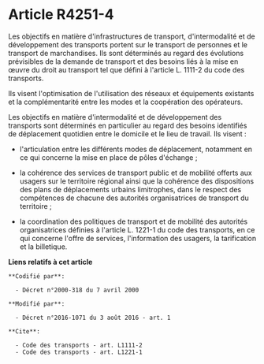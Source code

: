 # Article R4251-4

Les objectifs en matière d'infrastructures de transport, d'intermodalité et de développement des transports portent sur le
transport de personnes et le transport de marchandises. Ils sont déterminés au regard des évolutions prévisibles de la
demande de transport et des besoins liés à la mise en œuvre du droit au transport tel que défini à l'article L. 1111-2 du
code des transports.

Ils visent l'optimisation de l'utilisation des réseaux et équipements existants et la complémentarité entre les modes et la
coopération des opérateurs.

Les objectifs en matière d'intermodalité et de développement des transports sont déterminés en particulier au regard des
besoins identifiés de déplacement quotidien entre le domicile et le lieu de travail. Ils visent :

- l'articulation entre les différents modes de déplacement, notamment en ce qui concerne la mise en place de pôles
d'échange ;

- la cohérence des services de transport public et de mobilité offerts aux usagers sur le territoire régional ainsi que la
cohérence des dispositions des plans de déplacements urbains limitrophes, dans le respect des compétences de chacune des
autorités organisatrices de transport du territoire ;

- la coordination des politiques de transport et de mobilité des autorités organisatrices définies à l'article L. 1221-1 du
code des transports, en ce qui concerne l'offre de services, l'information des usagers, la tarification et la billetique.

**Liens relatifs à cet article**

	**Codifié par**:

	  - Décret n°2000-318 du 7 avril 2000

	**Modifié par**:

	  - Décret n°2016-1071 du 3 août 2016 - art. 1

	**Cite**:

	  - Code des transports - art. L1111-2
	  - Code des transports - art. L1221-1
